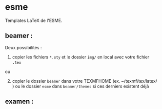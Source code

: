 # esme

Templates LaTeX de l'ESME. 

## beamer :

Deux possibilités :
1. copier les fichiers `*.sty` et le dossier `img/` 
   en local avec votre fichier `.tex`

ou 

2. copier le dossier `beamer` dans votre TEXMFHOME (ex.  ~/texmf/tex/latex/ )
   ou le dossier `esme` dans `beamer/themes` si ces derniers existent déjà  

## examen :
